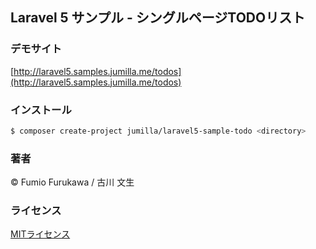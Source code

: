 
## Laravel 5 サンプル - シングルページTODOリスト

### デモサイト

[http://laravel5.samples.jumilla.me/todos](http://laravel5.samples.jumilla.me/todos)

### インストール

```sh
$ composer create-project jumilla/laravel5-sample-todo <directory>
```

### 著者

&copy; Fumio Furukawa / 古川 文生

### ライセンス
[MITライセンス](http://opensource.org/licenses/MIT)
